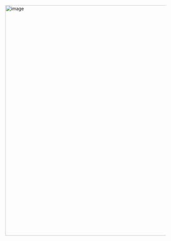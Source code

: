 <img width="725" alt="image" src="https://github.com/fbriandwi/30-Days-of-Code-HackerRank/assets/87922540/4b3583be-b57e-4027-8641-2c4f5c1024f4">
